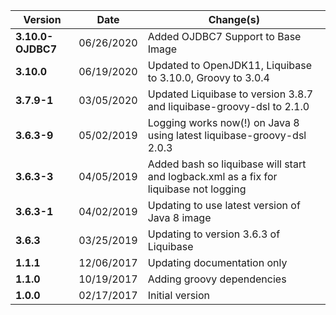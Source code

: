 | Version      | Date       | Change(s) |
|--------------|------------|---------------------------------------------------------------------------------------|
| **3.10.0-OJDBC7**| 06/26/2020 | Added OJDBC7 Support to Base Image
| **3.10.0**       | 06/19/2020 | Updated to OpenJDK11, Liquibase to 3.10.0, Groovy to 3.0.4 |
| **3.7.9-1**      | 03/05/2020 | Updated Liquibase to version 3.8.7 and liquibase-groovy-dsl to 2.1.0 | 
| **3.6.3-9**      | 05/02/2019 | Logging works now(!) on Java 8 using latest liquibase-groovy-dsl 2.0.3 |
| **3.6.3-3**      | 04/05/2019 | Added bash so liquibase will start and logback.xml as a fix for liquibase not logging |
| **3.6.3-1**      | 04/02/2019 | Updating to use latest version of Java 8 image |
| **3.6.3**        | 03/25/2019 | Updating to version 3.6.3 of Liquibase |
| **1.1.1**        | 12/06/2017 | Updating documentation only |
| **1.1.0**        | 10/19/2017 | Adding groovy dependencies |
| **1.0.0**        | 02/17/2017 | Initial version |
